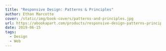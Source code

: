 ```yaml
---
title: "Responsive Design: Patterns & Principles"
author: Ethan Marcotte 
cover: /static/img/book-covers/patterns-and-principles.jpg
url: https://abookapart.com/products/responsive-design-patterns-principles
date: 2019-06-15
tags:
  - Design
  - Web
---
```

